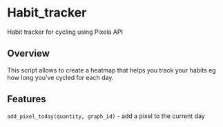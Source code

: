 # Habit_tracker
Habit tracker for cycling using Pixela API
## Overview
This script allows to create a heatmap that helps you track your habits eg how long you've cycled for each day. 

## Features

`add_pixel_today(quantity, graph_id)` - add a pixel to the current day
